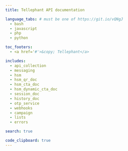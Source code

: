 ```yaml
---
title: Tellephant API documentation

language_tabs: # must be one of https://git.io/vQNgJ
  - bash
  - javascript
  - php
  - python

toc_footers:
  - <a href='#'>&copy; Tellephant</a>

includes:
  - api_collection
  - messaging
  - hsm
  - hsm_qr_doc
  - hsm_cta_doc
  - hsm_dynamic_cta_doc
  - session_doc
  - history_doc
  - otp_service
  - webhooks
  - campaign
  - lists
  - errors

search: true

code_clipboard: true
---
```


